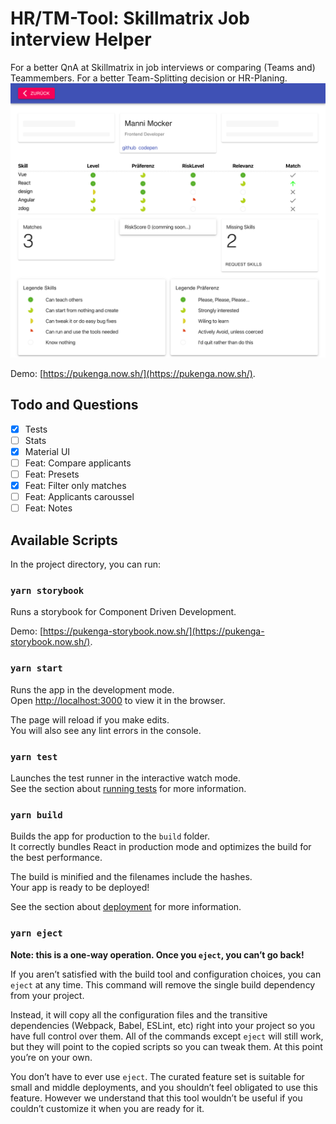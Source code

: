 # HR/TM-Tool: Skillmatrix Job interview Helper

For a better QnA at Skillmatrix in job interviews or comparing (Teams and) Teammembers. For a better Team-Splitting decision or HR-Planing.
![alt text](https://raw.githubusercontent.com/DerFu/pukenga/master/public/pukenga.png)

Demo: [https://pukenga.now.sh/](https://pukenga.now.sh/).

## Todo and Questions

- [x] Tests
- [ ] Stats
- [x] Material UI
- [ ] Feat: Compare applicants
- [ ] Feat: Presets
- [x] Feat: Filter only matches
- [ ] Feat: Applicants caroussel
- [ ] Feat: Notes

## Available Scripts

In the project directory, you can run:

### `yarn storybook`

Runs a storybook for Component Driven Development.

Demo: [https://pukenga-storybook.now.sh/](https://pukenga-storybook.now.sh/).

### `yarn start`

Runs the app in the development mode.<br />
Open [http://localhost:3000](http://localhost:3000) to view it in the browser.

The page will reload if you make edits.<br />
You will also see any lint errors in the console.

### `yarn test`

Launches the test runner in the interactive watch mode.<br />
See the section about [running tests](https://facebook.github.io/create-react-app/docs/running-tests) for more information.

### `yarn build`

Builds the app for production to the `build` folder.<br />
It correctly bundles React in production mode and optimizes the build for the best performance.

The build is minified and the filenames include the hashes.<br />
Your app is ready to be deployed!

See the section about [deployment](https://facebook.github.io/create-react-app/docs/deployment) for more information.

### `yarn eject`

**Note: this is a one-way operation. Once you `eject`, you can’t go back!**

If you aren’t satisfied with the build tool and configuration choices, you can `eject` at any time. This command will remove the single build dependency from your project.

Instead, it will copy all the configuration files and the transitive dependencies (Webpack, Babel, ESLint, etc) right into your project so you have full control over them. All of the commands except `eject` will still work, but they will point to the copied scripts so you can tweak them. At this point you’re on your own.

You don’t have to ever use `eject`. The curated feature set is suitable for small and middle deployments, and you shouldn’t feel obligated to use this feature. However we understand that this tool wouldn’t be useful if you couldn’t customize it when you are ready for it.
